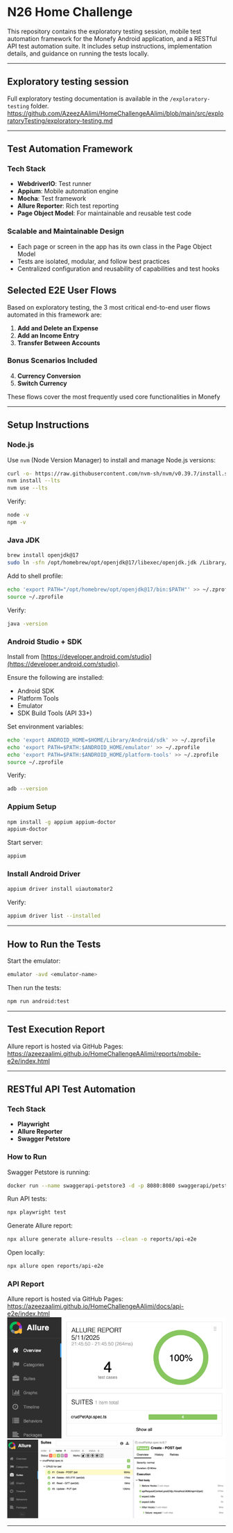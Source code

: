 # N26 Home Challenge

This repository contains the exploratory testing session, mobile test automation framework for the Monefy Android application, and a RESTful API test automation suite. It includes setup instructions, implementation details, and guidance on running the tests locally.

---

## Exploratory testing session
Full exploratory testing documentation is available in the `/exploratory-testing` folder.
https://github.com/AzeezAAlimi/HomeChallengeAAlimi/blob/main/src/exploratoryTesting/exploratory-testing.md

---

## Test Automation Framework

### Tech Stack
- **WebdriverIO**: Test runner
- **Appium**: Mobile automation engine
- **Mocha**: Test framework
- **Allure Reporter**: Rich test reporting
- **Page Object Model**: For maintainable and reusable test code

### Scalable and Maintainable Design
- Each page or screen in the app has its own class in the Page Object Model
- Tests are isolated, modular, and follow best practices
- Centralized configuration and reusability of capabilities and test hooks

## Selected E2E User Flows

Based on exploratory testing, the 3 most critical end-to-end user flows automated in this framework are:

1. **Add and Delete an Expense**
2. **Add an Income Entry**
3. **Transfer Between Accounts**

### Bonus Scenarios Included

4. **Currency Conversion**
5. **Switch Currency**

These flows cover the most frequently used core functionalities in Monefy

---

## Setup Instructions

### Node.js
Use `nvm` (Node Version Manager) to install and manage Node.js versions:

```bash
curl -o- https://raw.githubusercontent.com/nvm-sh/nvm/v0.39.7/install.sh | bash
nvm install --lts
nvm use --lts
```

Verify:
```bash
node -v
npm -v
```

### Java JDK

```bash
brew install openjdk@17
sudo ln -sfn /opt/homebrew/opt/openjdk@17/libexec/openjdk.jdk /Library/Java/JavaVirtualMachines/openjdk-17.jdk
```

Add to shell profile:
```bash
echo 'export PATH="/opt/homebrew/opt/openjdk@17/bin:$PATH"' >> ~/.zprofile
source ~/.zprofile
```

Verify:
```bash
java -version
```

### Android Studio + SDK

Install from [https://developer.android.com/studio](https://developer.android.com/studio).

Ensure the following are installed:
- Android SDK
- Platform Tools
- Emulator
- SDK Build Tools (API 33+)

Set environment variables:
```bash
echo 'export ANDROID_HOME=$HOME/Library/Android/sdk' >> ~/.zprofile
echo 'export PATH=$PATH:$ANDROID_HOME/emulator' >> ~/.zprofile
echo 'export PATH=$PATH:$ANDROID_HOME/platform-tools' >> ~/.zprofile
source ~/.zprofile
```

Verify:
```bash
adb --version
```

### Appium Setup

```bash
npm install -g appium appium-doctor
appium-doctor
```

Start server:
```bash
appium
```

### Install Android Driver
```bash
appium driver install uiautomator2
```

Verify:
```bash
appium driver list --installed
```

---

## How to Run the Tests

Start the emulator:
```bash
emulator -avd <emulator-name>
```

Then run the tests:
```bash
npm run android:test
```

---

## Test Execution Report

Allure report is hosted via GitHub Pages:
https://azeezaalimi.github.io/HomeChallengeAAlimi/reports/mobile-e2e/index.html

---

## RESTful API Test Automation

### Tech Stack
- **Playwright**
- **Allure Reporter**
- **Swagger Petstore**

### How to Run

Swagger Petstore is running:
```bash
docker run --name swaggerapi-petstore3 -d -p 8080:8080 swaggerapi/petstore3:unstable
```

Run API tests:
```bash
npx playwright test
```

Generate Allure report:
```bash
npx allure generate allure-results --clean -o reports/api-e2e
```

Open locally:
```bash
npx allure open reports/api-e2e
```

### API Report

Allure report is hosted via GitHub Pages:
https://azeezaalimi.github.io/HomeChallengeAAlimi/docs/api-e2e/index.html
![Allure Report 1](src/restfulApiTestAutomation/images/allure-report-api-1.png)  
![Allure Report 2](src/restfulApiTestAutomation/images/allure-report-api-2.png)

---